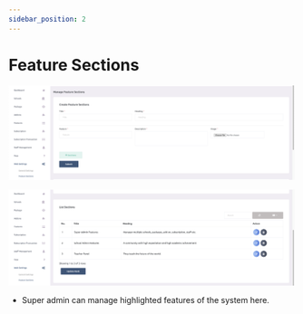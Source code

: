 ```yaml
---
sidebar_position: 2
---
```


# Feature Sections

![e-School SaaS](../../static/images/superadmin/create-web-settings-feature-section.png)

![e-School SaaS](../../static/images/superadmin/list-web-settings-feature-section.png)

- Super admin can manage highlighted features of the system here. 